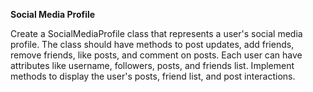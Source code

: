 **Social Media Profile**

Create a SocialMediaProfile class that represents a user's social media profile. The class should have methods to post updates, add friends, remove friends, like posts, and comment on posts. Each user can have attributes like username, followers, posts, and friends list. Implement methods to display the user's posts, friend list, and post interactions.